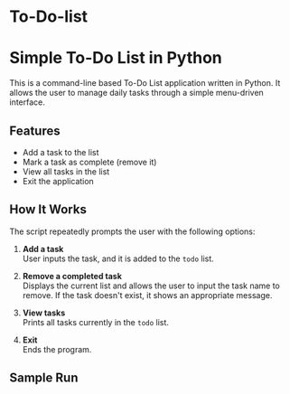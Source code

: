 # To-Do-list
# Simple To-Do List in Python

This is a command-line based To-Do List application written in Python. It allows the user to manage daily tasks through a simple menu-driven interface.

## Features

- Add a task to the list
- Mark a task as complete (remove it)
- View all tasks in the list
- Exit the application

## How It Works

The script repeatedly prompts the user with the following options:

1. **Add a task**  
   User inputs the task, and it is added to the `todo` list.

2. **Remove a completed task**  
   Displays the current list and allows the user to input the task name to remove. If the task doesn't exist, it shows an appropriate message.

3. **View tasks**  
   Prints all tasks currently in the `todo` list.

4. **Exit**  
   Ends the program.

## Sample Run

